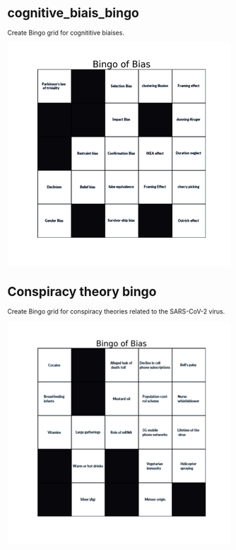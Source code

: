# cognitive_biais_bingo
Create Bingo grid for cognititive biaises.



![](img1.png)



# Conspiracy theory bingo
Create Bingo grid for conspiracy theories related to the SARS-CoV-2 virus.


![](img3.png)
